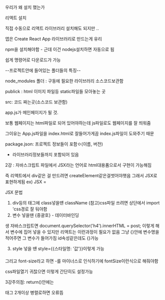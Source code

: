 우리가 왜 설치 했는가

리액트 설치

직접 수동으로 리액트 라이브러리 설치해도 되지만 ..

앱은
Create React App 라이브러리로 만드는게 유리

npm을 설치해야함 - 근데 이건 nodejs설치하면 자동으로 됨

쉽게 명령어로 다운로드가 가능

--프로젝트안에 들어있는 폴더들의 특징--

node_modules 폴더 : 구동에 필요한 라이브러리 소스코드보관함

publick : html 이미지 파일등 static파일들 모아놓는 곳

src: 코드 짜는곳(소스코드 보관함)

app.js가 메인페이지가 될 것.

보통 웹페이지는 html파일로 되어 있어야하는데
js파일로도 웹페이지를 잘 띄워줌

그이유는 App.js파일을 index.html로 잘들어가게끔
index.js파일이 도와주기 때문

package.json: 프로젝트 정보들이 포함ㅇ(이름, 버전)

- 라이브러리정보들까지 포함되어 있음

2강 :
자바스크립트 파일에서 JSX라는 언어로 html대용품으로서 구현이 가능해짐

즉 리액트에서 div같은 걸 만드려면 createElement같은걸썻어야햇음 그래서 JSX로 표현하게됨
ex) JSX = <div></div>

JSX 문법

1. div등의 태그에 class넣을떈 className
   (참고)css파일 쓰려면 상단에서 import 'css경로 잘 둬야함
2. 변수 넣을땐 {중괄호} - 데이터바인딩

생 자바스크립트면
document.querySelector('h4').innerHTML = post;
이렇게 해서 변수에 집어 넣을 수 있지만 리액트는 이런과정이 필요가 없음
그냥 {}안에 변수명을 적어주면 그 변수가 들어가짐 id속성같은데도 {}가능

3. style 넣을 떈 style={{스타일명: '값'}}이렇게 가능
<h4 style={{color: 'red'}}></h4>
그리고 font-size라고 하면 -를 마이너스로 인식하기에 fontSize이런식으로 해줘야함

css파일열기 귀찮으면 이렇게 간단히도 설정가능

3강주의점:
return()안에는 <div>태그 2개이상 병렬로하면 오류뜸
